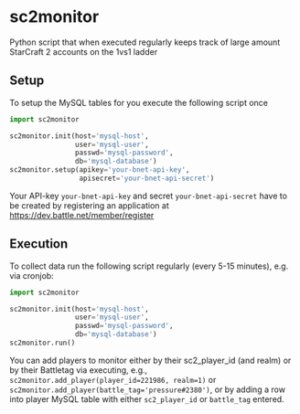 # sc2monitor
Python script that when executed regularly keeps track of large amount StarCraft 2 accounts on the 1vs1 ladder

## Setup
To setup the MySQL tables for you execute the following script once
```python
import sc2monitor

sc2monitor.init(host='mysql-host',
                user='mysql-user',
                passwd='mysql-password',
                db='mysql-database')
sc2monitor.setup(apikey='your-bnet-api-key',
                 apisecret='your-bnet-api-secret')
```
Your API-key `your-bnet-api-key` and secret `your-bnet-api-secret` have to be created by registering an application at https://dev.battle.net/member/register

## Execution
To collect data run the following script regularly (every 5-15 minutes), e.g. via cronjob:
```python
import sc2monitor

sc2monitor.init(host='mysql-host',
                user='mysql-user',
                passwd='mysql-password',
                db='mysql-database')
sc2monitor.run()
```
You can add players to monitor either by their sc2_player_id (and realm) or by their Battletag via executing, e.g., `sc2monitor.add_player(player_id=221986, realm=1)` or `sc2monitor.add_player(battle_tag='pressure#2380')`, or by adding a row into player MySQL table with either `sc2_player_id` or `battle_tag` entered.


